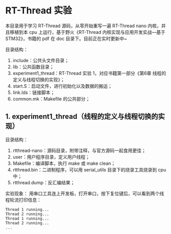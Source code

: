 # RT-Thread 实验
本目录用于学习 RT-Thread 源码，从零开始重写一遍 RT-Thread nano 内核，并且移植到本 cpu 上运行，基于野火《RT-Thread 内核实现与应用开发实战—基于STM32》，书籍的 pdf 在 doc 目录下。目前正在实时更新中~

目录结构：
1.  include：公共头文件目录；
2.  lib：公共函数目录；
3.  experiment1_thread：RT-Thread 实验 1，对应书籍第一部分《第6章 线程的定义与线程切换的实现》；
4.  start.S：启动文件，进行初始化以及数据的搬运；
5.  link.lds：链接脚本；
6.  common.mk：Makefile 的公共部分；

## 1. experiment1_thread（线程的定义与线程切换的实现）
目录结构：
1.  rtthread-nano：源码目录，附带注释，与官方源码一起食用更佳；
2.  user：用户程序目录，定义用户线程；
3.  Makefile：编译脚本，执行 make 或 make clean；
4.  rtthread.bin：二进制程序，可以用 serial_utils 目录下的烧录工具烧录到 cpu 中；
5.  rtthread.dump：反汇编结果；

实验现象：
用串口工具连上开发板，打开串口，按下复位键后，可以看到两个线程轮流打印信息：
```
Thread 1 running...
Thread 2 running...
Thread 1 running...
Thread 2 running...
...
```